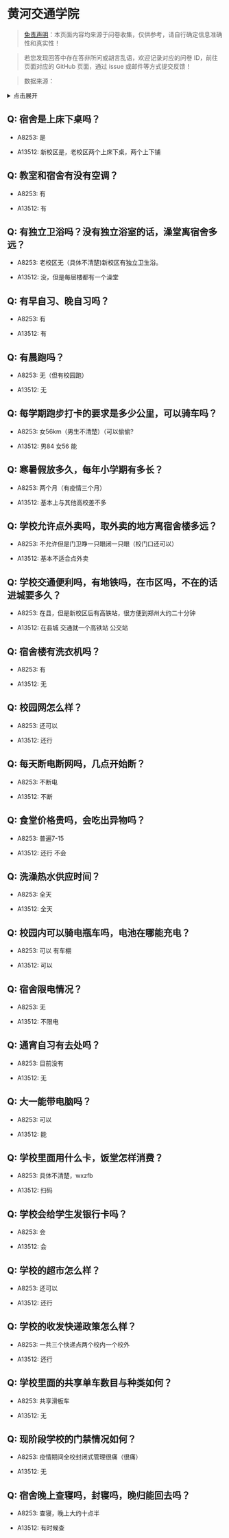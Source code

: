 # 黄河交通学院

> [免责声明](https://colleges.chat/#_3)：本页面内容均来源于问卷收集，仅供参考，请自行确定信息准确性和真实性！

> 若您发现回答中存在答非所问或胡言乱语，欢迎记录对应的问卷 ID，前往页面对应的 GitHub 页面，通过 issue 或邮件等方式提交反馈！

> 数据来源：

<details><summary>点击展开</summary>
<ul>
<li>A8253: 匿名 (2022 年 06 月)</li>
<li>A13512: 匿名 (2022 年 06 月)</li>
</ul>
</details>

## Q: 宿舍是上床下桌吗？

- A8253: 是

- A13512: 新校区是，老校区两个上床下桌，两个上下铺

## Q: 教室和宿舍有没有空调？

- A8253: 有

- A13512: 有

## Q: 有独立卫浴吗？没有独立浴室的话，澡堂离宿舍多远？

- A8253: 老校区无（具体不清楚)新校区有独立卫生浴。

- A13512: 没，但是每层楼都有一个澡堂

## Q: 有早自习、晚自习吗？

- A8253: 有

- A13512: 有

## Q: 有晨跑吗？

- A8253: 无（但有校园跑）

- A13512: 无

## Q: 每学期跑步打卡的要求是多少公里，可以骑车吗？

- A8253: 女56km（男生不清楚）（可以偷偷?

- A13512: 男84 女56 能

## Q: 寒暑假放多久，每年小学期有多长？

- A8253: 两个月（有疫情三个月）

- A13512: 基本上与其他高校差不多

## Q: 学校允许点外卖吗，取外卖的地方离宿舍楼多远？

- A8253: 不允许但是门卫睁一只眼闭一只眼（校门口还可以）

- A13512: 基本不适合点外卖

## Q: 学校交通便利吗，有地铁吗，在市区吗，不在的话进城要多久？

- A8253: 在县，但是新校区后有高铁站，很方便到郑州大约二十分钟

- A13512: 在县城 交通就一个高铁站 公交站

## Q: 宿舍楼有洗衣机吗？

- A8253: 有

- A13512: 无

## Q: 校园网怎么样？

- A8253: 还可以

- A13512: 还行

## Q: 每天断电断网吗，几点开始断？

- A8253: 不断电

- A13512: 不断

## Q: 食堂价格贵吗，会吃出异物吗？

- A8253: 普遍7-15

- A13512: 还行 不会

## Q: 洗澡热水供应时间？

- A8253: 全天

- A13512: 全天

## Q: 校园内可以骑电瓶车吗，电池在哪能充电？

- A8253: 可以 有车棚

- A13512: 可以

## Q: 宿舍限电情况？

- A8253: 无

- A13512: 不限电

## Q: 通宵自习有去处吗？

- A8253: 目前没有

- A13512: 无

## Q: 大一能带电脑吗？

- A8253: 可以

- A13512: 能

## Q: 学校里面用什么卡，饭堂怎样消费？

- A8253: 具体不清楚，wxzfb

- A13512: 扫码

## Q: 学校会给学生发银行卡吗？

- A8253: 会

- A13512: 会

## Q: 学校的超市怎么样？

- A8253: 还可以

- A13512: 还行

## Q: 学校的收发快递政策怎么样？

- A8253: 一共三个快递点两个校内一个校外

- A13512: 还行

## Q: 学校里面的共享单车数目与种类如何？

- A8253: 共享滑板车

- A13512: 无

## Q: 现阶段学校的门禁情况如何？

- A8253: 疫情期间全校封闭式管理很痛（很痛）

- A13512: 无

## Q: 宿舍晚上查寝吗，封寝吗，晚归能回去吗？

- A8253: 查寝，晚上大约十点半

- A13512: 有时候查

